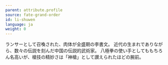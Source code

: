 ```yaml
---
parent: attribute.profile
source: fate-grand-order
id: li-shuwen
language: ja
weight: 0
---
```


ランサーとして召喚された、肉体が全盛期の李書文。
近代の生まれでありながら、数々の伝説を刻んだ中国の伝説的武術家。
八極拳の使い手としてももちろん名高いが、槍技の精妙さは「神槍」として讃えられたほどの腕前。
